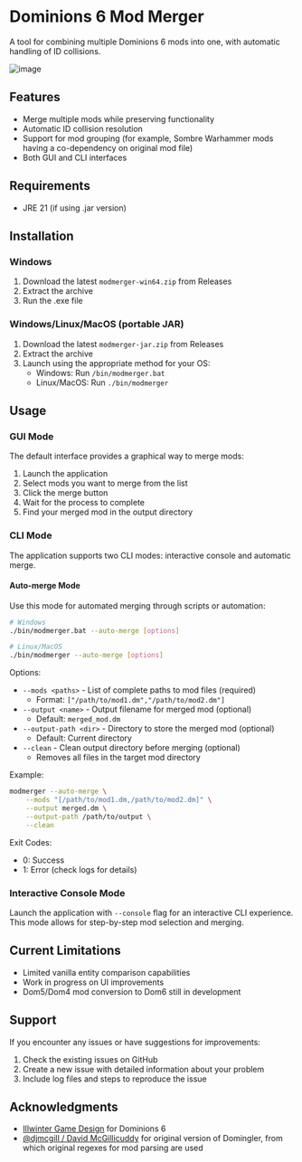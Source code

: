 # Dominions 6 Mod Merger

A tool for combining multiple Dominions 6 mods into one, with automatic handling of ID collisions.

![image](https://github.com/user-attachments/assets/1ffad9f2-578b-491e-b81e-a1d191c79bee)

## Features

- Merge multiple mods while preserving functionality
- Automatic ID collision resolution
- Support for mod grouping (for example, Sombre Warhammer mods having a co-dependency on original mod file)
- Both GUI and CLI interfaces

## Requirements

- JRE 21 (if using .jar version)

## Installation

### Windows
1. Download the latest `modmerger-win64.zip` from Releases
2. Extract the archive
3. Run the .exe file

### Windows/Linux/MacOS (portable JAR)
1. Download the latest `modmerger-jar.zip` from Releases
2. Extract the archive
3. Launch using the appropriate method for your OS:
   - Windows: Run `/bin/modmerger.bat`
   - Linux/MacOS: Run `./bin/modmerger`

## Usage

### GUI Mode

The default interface provides a graphical way to merge mods:

1. Launch the application
2. Select mods you want to merge from the list
3. Click the merge button
4. Wait for the process to complete
5. Find your merged mod in the output directory

### CLI Mode

The application supports two CLI modes: interactive console and automatic merge.

#### Auto-merge Mode

Use this mode for automated merging through scripts or automation:

```bash
# Windows
./bin/modmerger.bat --auto-merge [options]

# Linux/MacOS
./bin/modmerger --auto-merge [options]
```

Options:
- `--mods <paths>` - List of complete paths to mod files (required)
  - Format: `["/path/to/mod1.dm","/path/to/mod2.dm"]`
- `--output <name>` - Output filename for merged mod (optional)
  - Default: `merged_mod.dm`
- `--output-path <dir>` - Directory to store the merged mod (optional)
  - Default: Current directory
- `--clean` - Clean output directory before merging (optional)
  - Removes all files in the target mod directory

Example:
```bash
modmerger --auto-merge \
    --mods "[/path/to/mod1.dm,/path/to/mod2.dm]" \
    --output merged.dm \
    --output-path /path/to/output \
    --clean
```

Exit Codes:
- 0: Success
- 1: Error (check logs for details)

### Interactive Console Mode

Launch the application with `--console` flag for an interactive CLI experience. This mode allows for step-by-step mod selection and merging.

## Current Limitations

- Limited vanilla entity comparison capabilities
- Work in progress on UI improvements
- Dom5/Dom4 mod conversion to Dom6 still in development

## Support

If you encounter any issues or have suggestions for improvements:
1. Check the existing issues on GitHub
2. Create a new issue with detailed information about your problem
3. Include log files and steps to reproduce the issue

## Acknowledgments

- [Illwinter Game Design](https://www.illwinter.com/) for Dominions 6
- [@djmcgill / David McGillicuddy](https://github.com/djmcgill) for original version of Domingler, from which original regexes for mod parsing are used
